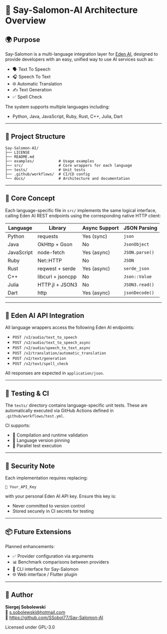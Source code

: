 # 🌊 Say-Salomon-AI Architecture Overview

## 🌍 Purpose

Say-Salomon is a multi-language integration layer for [Eden AI](https://www.edenai.co/), designed to provide developers with an easy, unified way to use AI services such as:

- 🗣 Text To Speech
- 🎧 Speech To Text
- 🌐 Automatic Translation
- ✍️ Text Generation
- ✅ Spell Check

The system supports multiple languages including:
- Python, Java, JavaScript, Ruby, Rust, C++, Julia, Dart

---

## 📁 Project Structure

```
Say-Salomon-AI/
├── LICENSE
├── README.md
├── examples/           # Usage examples
├── src/                # Core wrappers for each language
├── tests/              # Unit tests
├── .github/workflows/  # CI/CD config
└── docs/               # Architecture and documentation
```

---

## 🧠 Core Concept

Each language-specific file in `src/` implements the same logical interface, calling Eden AI REST endpoints using the corresponding native HTTP client:

| Language    | Library            | Async Support | JSON Parsing     |
|-------------|--------------------|----------------|------------------|
| Python      | requests           | Yes (sync)     | `json`           |
| Java        | OkHttp + Gson      | No             | `JsonObject`     |
| JavaScript  | node-fetch         | Yes (async)    | `JSON.parse()`   |
| Ruby        | Net::HTTP          | No             | `JSON`           |
| Rust        | reqwest + serde    | Yes (async)    | `serde_json`     |
| C++         | libcurl + jsoncpp  | No             | `Json::Value`    |
| Julia       | HTTP.jl + JSON3    | No             | `JSON3.read()`   |
| Dart        | http               | Yes (async)    | `jsonDecode()`   |

---

## 🔄 Eden AI API Integration

All language wrappers access the following Eden AI endpoints:

- `POST /v2/audio/text_to_speech`
- `POST /v2/audio/text_to_speech_async`
- `POST /v2/audio/speech_to_text_async`
- `POST /v2/translation/automatic_translation`
- `POST /v2/text/generation`
- `POST /v2/text/spell_check`

All responses are expected in `application/json`.

---

## 🧪 Testing & CI

The `tests/` directory contains language-specific unit tests. These are automatically executed via GitHub Actions defined in `.github/workflows/test.yml`.

CI supports:
- 🧪 Compilation and runtime validation
- 🧪 Language version pinning
- 🧪 Parallel test execution

---

## 🔐 Security Note

Each implementation requires replacing:
```plaintext
🔑 Your_API_Key
```
with your personal Eden AI API key. Ensure this key is:
- Never committed to version control
- Stored securely in CI secrets for testing

---

## 📦 Future Extensions

Planned enhancements:
- ✅ Provider configuration via arguments
- 📊 Benchmark comparisons between providers
- 🧰 CLI interface for Say-Salomon
- 🌐 Web interface / Flutter plugin

---

## 👤 Author

**Siergej Sobolewski**  
📧 s.sobolewski@hotmail.com  
🔗 https://github.com/SSobol77/Say-Salomon-AI

Licensed under GPL-3.0
